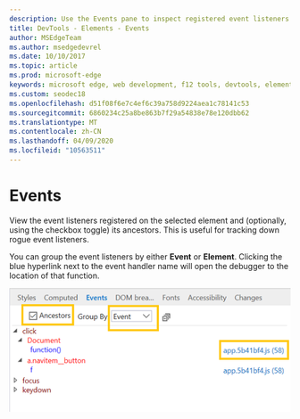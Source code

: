 ```yaml
---
description: Use the Events pane to inspect registered event listeners on the page
title: DevTools - Elements - Events
author: MSEdgeTeam
ms.author: msedgedevrel
ms.date: 10/10/2017
ms.topic: article
ms.prod: microsoft-edge
keywords: microsoft edge, web development, f12 tools, devtools, elements, event listeners, event handlers
ms.custom: seodec18
ms.openlocfilehash: d51f08f6e7c4ef6c39a758d9224aea1c78141c53
ms.sourcegitcommit: 6860234c25a8be863b7f29a54838e78e120dbb62
ms.translationtype: MT
ms.contentlocale: zh-CN
ms.lasthandoff: 04/09/2020
ms.locfileid: "10563511"
---
```

# Events 

View the event listeners registered on the selected element and (optionally, using the checkbox toggle) its ancestors. This is useful for tracking down rogue event listeners. 

You can group the event listeners by either **Event** or **Element**. Clicking the blue hyperlink next to the event handler name will open the debugger to the location of that function.

![Events pane](../media/elements_events.png)